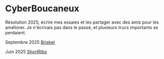 # CyberBoucaneux

Résolution 2025, écrire mes essaies et les partager avec des amis pour les améliorer.
Je n'écrivais pas dans le passé, et plusieurs trucs importants se perdaient.


Septembre 2025
[Brisket](./Fumoir-Brisket.md)

Juin 2025
[ShortRibs](./Fumoir-ShoortRibs.md)
